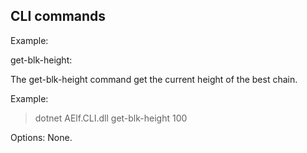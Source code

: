 ## CLI commands

Example:

get-blk-height:

The get-blk-height command get the current height of the best chain.

Example:
 > dotnet AElf.CLI.dll get-blk-height
   100

Options: None.